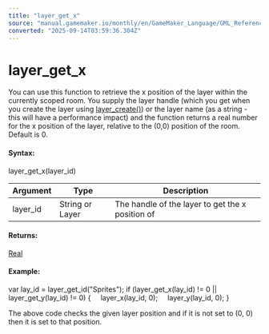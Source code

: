 ```yaml
---
title: "layer_get_x"
source: "manual.gamemaker.io/monthly/en/GameMaker_Language/GML_Reference/Asset_Management/Rooms/General_Layer_Functions/layer_get_x.htm"
converted: "2025-09-14T03:59:36.304Z"
---
```


# layer\_get\_x

You can use this function to retrieve the x position of the layer within the currently scoped room. You supply the layer handle (which you get when you create the layer using [layer\_create()](layer_create.md)) or the layer name (as a string - this will have a performance impact) and the function returns a real number for the x position of the layer, relative to the (0,0) position of the room. Default is 0.

#### Syntax:

layer\_get\_x(layer\_id)

| Argument | Type | Description |
| --- | --- | --- |
| layer_id | String or Layer | The handle of the layer to get the x position of |

#### Returns:

[Real](../../../../GML_Overview/Data_Types.md)

#### Example:

var lay\_id = layer\_get\_id("Sprites");
if (layer\_get\_x(lay\_id) != 0 || layer\_get\_y(lay\_id) != 0)
{
    layer\_x(lay\_id, 0);
    layer\_y(lay\_id, 0);
}

The above code checks the given layer position and if it is not set to (0, 0) then it is set to that position.